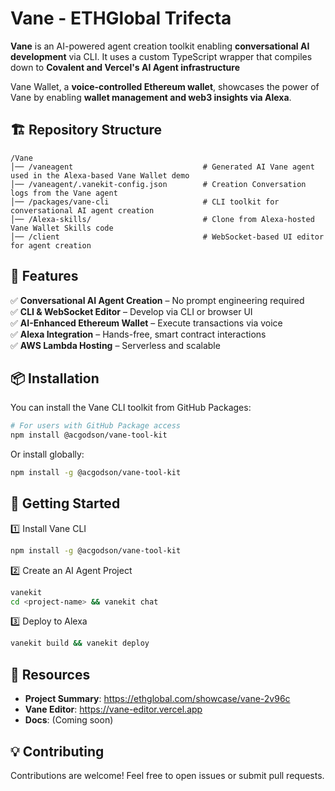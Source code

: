 # Vane - ETHGlobal Trifecta

**Vane** is an AI-powered agent creation toolkit enabling **conversational AI development** via CLI. It uses a custom TypeScript wrapper that compiles down to **Covalent and Vercel's AI Agent infrastructure**

Vane Wallet, a **voice-controlled Ethereum wallet**, showcases the power of Vane by enabling **wallet management and web3 insights via Alexa**.

## 🏗️ Repository Structure

```
/Vane
│── /vaneagent                             # Generated AI Vane agent used in the Alexa-based Vane Wallet demo
│── /vaneagent/.vanekit-config.json        # Creation Conversation logs from the Vane agent
│── /packages/vane-cli                     # CLI toolkit for conversational AI agent creation
│── /Alexa-skills/                         # Clone from Alexa-hosted Vane Wallet Skills code
│── /client                                # WebSocket-based UI editor for agent creation
```

## 🚀 Features

✅ **Conversational AI Agent Creation** – No prompt engineering required  
✅ **CLI & WebSocket Editor** – Develop via CLI or browser UI  
✅ **AI-Enhanced Ethereum Wallet** – Execute transactions via voice  
✅ **Alexa Integration** – Hands-free, smart contract interactions  
✅ **AWS Lambda Hosting** – Serverless and scalable

## 📦 Installation

You can install the Vane CLI toolkit from GitHub Packages:

```bash
# For users with GitHub Package access
npm install @acgodson/vane-tool-kit
```

Or install globally:

```bash
npm install -g @acgodson/vane-tool-kit
```

## 📖 Getting Started

1️⃣ Install Vane CLI

```bash
npm install -g @acgodson/vane-tool-kit
```

2️⃣ Create an AI Agent Project

```bash
vanekit
cd <project-name> && vanekit chat
```

3️⃣ Deploy to Alexa

```bash
vanekit build && vanekit deploy
```

## 🔗 Resources

- **Project Summary**: https://ethglobal.com/showcase/vane-2v96c
- **Vane Editor**: https://vane-editor.vercel.app
- **Docs**: (Coming soon)

## 💡 Contributing

Contributions are welcome! Feel free to open issues or submit pull requests.
